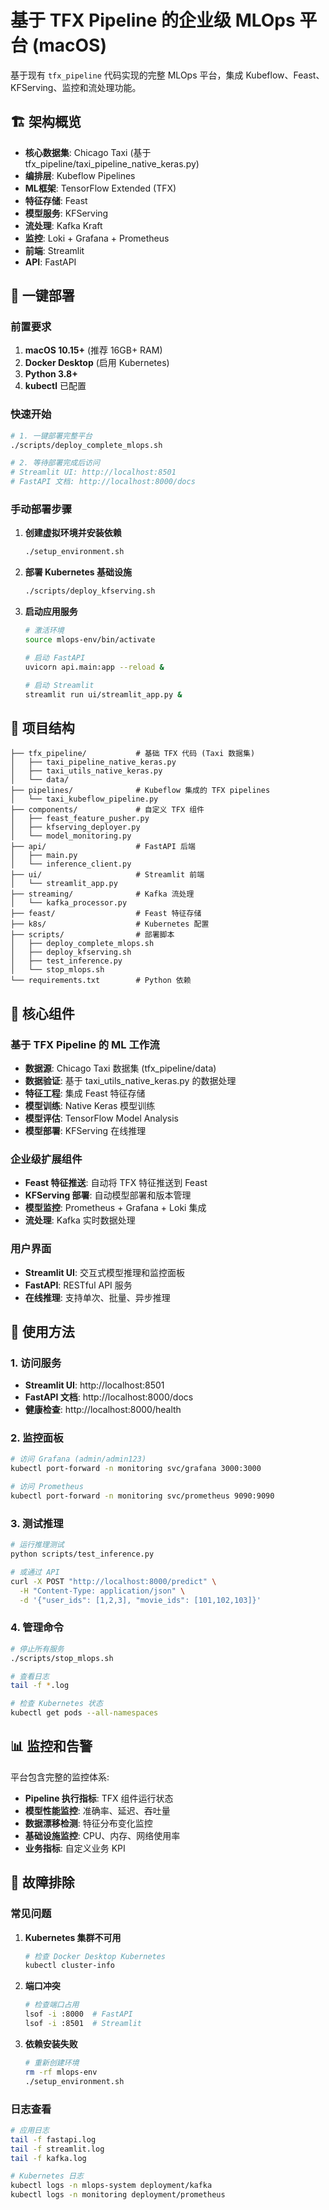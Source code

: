 # 基于 TFX Pipeline 的企业级 MLOps 平台 (macOS)

基于现有 `tfx_pipeline` 代码实现的完整 MLOps 平台，集成 Kubeflow、Feast、KFServing、监控和流处理功能。

## 🏗️ 架构概览

- **核心数据集**: Chicago Taxi (基于 tfx_pipeline/taxi_pipeline_native_keras.py)
- **编排层**: Kubeflow Pipelines
- **ML框架**: TensorFlow Extended (TFX)
- **特征存储**: Feast
- **模型服务**: KFServing
- **流处理**: Kafka Kraft
- **监控**: Loki + Grafana + Prometheus
- **前端**: Streamlit
- **API**: FastAPI

## 🚀 一键部署

### 前置要求

1. **macOS 10.15+** (推荐 16GB+ RAM)
2. **Docker Desktop** (启用 Kubernetes)
3. **Python 3.8+**
4. **kubectl** 已配置

### 快速开始

```bash
# 1. 一键部署完整平台
./scripts/deploy_complete_mlops.sh

# 2. 等待部署完成后访问
# Streamlit UI: http://localhost:8501
# FastAPI 文档: http://localhost:8000/docs
```

### 手动部署步骤

1. **创建虚拟环境并安装依赖**
   ```bash
   ./setup_environment.sh
   ```

2. **部署 Kubernetes 基础设施**
   ```bash
   ./scripts/deploy_kfserving.sh
   ```

3. **启动应用服务**
   ```bash
   # 激活环境
   source mlops-env/bin/activate
   
   # 启动 FastAPI
   uvicorn api.main:app --reload &
   
   # 启动 Streamlit
   streamlit run ui/streamlit_app.py &
   ```

## 📁 项目结构

```
├── tfx_pipeline/           # 基础 TFX 代码 (Taxi 数据集)
│   ├── taxi_pipeline_native_keras.py
│   ├── taxi_utils_native_keras.py
│   └── data/
├── pipelines/              # Kubeflow 集成的 TFX pipelines
│   └── taxi_kubeflow_pipeline.py
├── components/             # 自定义 TFX 组件
│   ├── feast_feature_pusher.py
│   ├── kfserving_deployer.py
│   └── model_monitoring.py
├── api/                    # FastAPI 后端
│   ├── main.py
│   └── inference_client.py
├── ui/                     # Streamlit 前端
│   └── streamlit_app.py
├── streaming/              # Kafka 流处理
│   └── kafka_processor.py
├── feast/                  # Feast 特征存储
├── k8s/                    # Kubernetes 配置
├── scripts/                # 部署脚本
│   ├── deploy_complete_mlops.sh
│   ├── deploy_kfserving.sh
│   ├── test_inference.py
│   └── stop_mlops.sh
└── requirements.txt        # Python 依赖
```

## 🔧 核心组件

### 基于 TFX Pipeline 的 ML 工作流
- **数据源**: Chicago Taxi 数据集 (tfx_pipeline/data)
- **数据验证**: 基于 taxi_utils_native_keras.py 的数据处理
- **特征工程**: 集成 Feast 特征存储
- **模型训练**: Native Keras 模型训练
- **模型评估**: TensorFlow Model Analysis
- **模型部署**: KFServing 在线推理

### 企业级扩展组件
- **Feast 特征推送**: 自动将 TFX 特征推送到 Feast
- **KFServing 部署**: 自动模型部署和版本管理
- **模型监控**: Prometheus + Grafana + Loki 集成
- **流处理**: Kafka 实时数据处理

### 用户界面
- **Streamlit UI**: 交互式模型推理和监控面板
- **FastAPI**: RESTful API 服务
- **在线推理**: 支持单次、批量、异步推理

## 🎯 使用方法

### 1. 访问服务
- **Streamlit UI**: http://localhost:8501
- **FastAPI 文档**: http://localhost:8000/docs
- **健康检查**: http://localhost:8000/health

### 2. 监控面板
```bash
# 访问 Grafana (admin/admin123)
kubectl port-forward -n monitoring svc/grafana 3000:3000

# 访问 Prometheus
kubectl port-forward -n monitoring svc/prometheus 9090:9090
```

### 3. 测试推理
```bash
# 运行推理测试
python scripts/test_inference.py

# 或通过 API
curl -X POST "http://localhost:8000/predict" \
  -H "Content-Type: application/json" \
  -d '{"user_ids": [1,2,3], "movie_ids": [101,102,103]}'
```

### 4. 管理命令
```bash
# 停止所有服务
./scripts/stop_mlops.sh

# 查看日志
tail -f *.log

# 检查 Kubernetes 状态
kubectl get pods --all-namespaces
```

## 📊 监控和告警

平台包含完整的监控体系:
- **Pipeline 执行指标**: TFX 组件运行状态
- **模型性能监控**: 准确率、延迟、吞吐量
- **数据漂移检测**: 特征分布变化监控
- **基础设施监控**: CPU、内存、网络使用率
- **业务指标**: 自定义业务 KPI

## 🔧 故障排除

### 常见问题
1. **Kubernetes 集群不可用**
   ```bash
   # 检查 Docker Desktop Kubernetes
   kubectl cluster-info
   ```

2. **端口冲突**
   ```bash
   # 检查端口占用
   lsof -i :8000  # FastAPI
   lsof -i :8501  # Streamlit
   ```

3. **依赖安装失败**
   ```bash
   # 重新创建环境
   rm -rf mlops-env
   ./setup_environment.sh
   ```

### 日志查看
```bash
# 应用日志
tail -f fastapi.log
tail -f streamlit.log
tail -f kafka.log

# Kubernetes 日志
kubectl logs -n mlops-system deployment/kafka
kubectl logs -n monitoring deployment/prometheus
```

